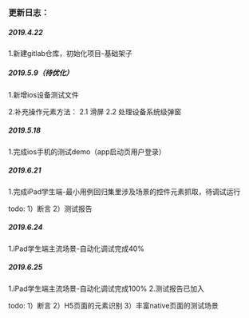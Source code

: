 ### 更新日志：
##### 2019.4.22
1.新建gitlab仓库，初始化项目-基础架子

##### 2019.5.9（待优化）
1.新增ios设备测试文件

2.补充操作元素方法：
  2.1 滑屏
  2.2 处理设备系统级弹窗
  
##### 2019.5.18
1.完成ios手机的测试demo（app启动页用户登录）

##### 2019.6.21
1.完成iPad学生端-最小用例回归集里涉及场景的控件元素抓取，待调试运行

todo:
1）断言
2）测试报告

##### 2019.6.24
1.iPad学生端主流场景-自动化调试完成40%

##### 2019.6.25
1.iPad学生端主流场景-自动化调试完成100%
2.测试报告已加入

todo:
1）断言
2）H5页面的元素识别
3）丰富native页面的测试场景
